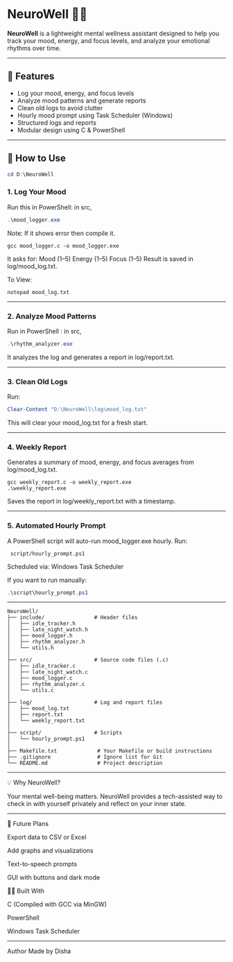 # NeuroWell 🧠💖

**NeuroWell** is a lightweight mental wellness assistant designed to help you track your mood, energy, and focus levels, and analyze your emotional rhythms over time.

---
## 🌟 Features

- Log your mood, energy, and focus levels
- Analyze mood patterns and generate reports
- Clean old logs to avoid clutter
- Hourly mood prompt using Task Scheduler (Windows)
- Structured logs and reports
- Modular design using C & PowerShell
  
---
## 🚀 How to Use
```powershell
cd D:\NeuroWell
```
### 1. **Log Your Mood**

Run this in PowerShell:
in src,
```powershell 
.\mood_logger.exe
```
Note: If it shows error then compile it.
```
gcc mood_logger.c -o mood_logger.exe
```
It asks for:
Mood (1–5)
Energy (1–5)
Focus (1–5)
Result is saved in log/mood_log.txt. 

To View:
```
notepad mood_log.txt
```
---

### 2. **Analyze Mood Patterns**

Run in PowerShell :
in src,
```powershell
.\rhythm_analyzer.exe
```
It analyzes the log and generates a report in log/report.txt.

---
### 3. **Clean Old Logs**
Run:
```powershell
Clear-Content "D:\NeuroWell\log\mood_log.txt"
```
This will clear your mood_log.txt for a fresh start.

---
### 4. **Weekly Report**

Generates a summary of mood, energy, and focus averages from log/mood_log.txt. 
```
gcc weekly_report.c -o weekly_report.exe
.\weekly_report.exe
```
Saves the report in log/weekly_report.txt with a timestamp.

---

### 5. **Automated Hourly Prompt** 
A PowerShell script will auto-run mood_logger.exe hourly.
Run:
```
 script/hourly_prompt.ps1
```
Scheduled via: Windows Task Scheduler

If you want to run manually:
```powershell
.\script\hourly_prompt.ps1
```
---
```
NeuroWell/
├── include/                # Header files
│   ├── idle_tracker.h
│   ├── late_night_watch.h
│   ├── mood_logger.h
│   ├── rhythm_analyzer.h
│   └── utils.h
│
├── src/                    # Source code files (.c)
│   ├── idle_tracker.c
│   ├── late_night_watch.c
│   ├── mood_logger.c
│   ├── rhythm_analyzer.c
│   └── utils.c
│
├── log/                    # Log and report files
│   ├── mood_log.txt
│   ├── report.txt
│   └── weekly_report.txt
│
├── script/                 # Scripts
│   └── hourly_prompt.ps1
│
├── Makefile.txt             # Your Makefile or build instructions
├── .gitignore               # Ignore list for Git
└── README.md                # Project description

```
---
💡 Why NeuroWell?

Your mental well-being matters. NeuroWell provides a tech-assisted way to check in with yourself privately and reflect on your inner state.

---

📅 Future Plans

Export data to CSV or Excel

Add graphs and visualizations

Text-to-speech prompts

GUI with buttons and dark mode


🧑‍💻 Built With

C (Compiled with GCC via MinGW)

PowerShell

Windows Task Scheduler

---

Author
Made by Disha 

